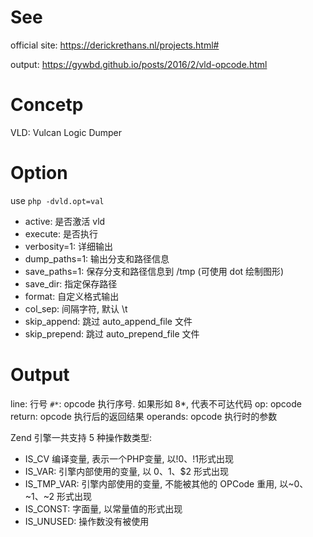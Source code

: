 # See

official site: <https://derickrethans.nl/projects.html#>

output: <https://gywbd.github.io/posts/2016/2/vld-opcode.html>

# Concetp

VLD: Vulcan Logic Dumper

# Option 

use `php -dvld.opt=val`

- active: 是否激活 vld
- execute: 是否执行
- verbosity=1: 详细输出
- dump_paths=1: 输出分支和路径信息
- save_paths=1: 保存分支和路径信息到 /tmp (可使用 dot 绘制图形)
- save_dir: 指定保存路径
- format: 自定义格式输出
- col_sep: 间隔字符, 默认 \t
- skip_append: 跳过 auto_append_file 文件
- skip_prepend: 跳过 auto_prepend_file 文件

# Output

line: 行号
`#*`: opcode 执行序号. 如果形如 8*, 代表不可达代码
op: opcode
return: opcode 执行后的返回结果
operands: opcode 执行时的参数

Zend 引擎一共支持 5 种操作数类型:
- IS_CV 编译变量, 表示一个PHP变量, 以!0、!1形式出现
- IS_VAR: 引擎内部使用的变量, 以 $0、$1、$2 形式出现
- IS_TMP_VAR: 引擎内部使用的变量, 不能被其他的 OPCode 重用, 以~0、~1、~2 形式出现
- IS_CONST: 字面量, 以常量值的形式出现
- IS_UNUSED: 操作数没有被使用



